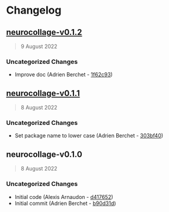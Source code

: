 # Changelog

## [neurocollage-v0.1.2](https://bbpgitlab.epfl.ch/neuromath/NeuroCollage/compare/neurocollage-v0.1.1...neurocollage-v0.1.2)

> 9 August 2022

### Uncategorized Changes

- Improve doc (Adrien Berchet - [1f62c93](https://bbpgitlab.epfl.ch/neuromath/NeuroCollage/-/commit/1f62c9304a68ad21769e161d3cc1054f83bbce2f))

## [neurocollage-v0.1.1](https://bbpgitlab.epfl.ch/neuromath/NeuroCollage/compare/neurocollage-v0.1.0...neurocollage-v0.1.1)

> 8 August 2022

### Uncategorized Changes

- Set package name to lower case (Adrien Berchet - [303bf40](https://bbpgitlab.epfl.ch/neuromath/NeuroCollage/-/commit/303bf40a5fbd59545446b627c3a347bfb3745a32))

## neurocollage-v0.1.0

> 8 August 2022

### Uncategorized Changes

- Initial code (Alexis Arnaudon - [d417652](https://bbpgitlab.epfl.ch/neuromath/NeuroCollage/-/commit/d417652e36c58cac7aa8171d1d77a6733dd09332))
- Initial commit (Adrien Berchet - [b90d31d](https://bbpgitlab.epfl.ch/neuromath/NeuroCollage/-/commit/b90d31d60661873dab4c2bd217bb42ab7cbd28bc))
